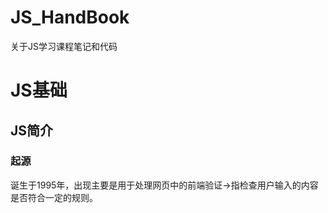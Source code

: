 # JS_HandBook

关于JS学习课程笔记和代码

# JS基础

## JS简介

### 起源

诞生于1995年，出现主要是用于处理网页中的前端验证->指检查用户输入的内容是否符合一定的规则。